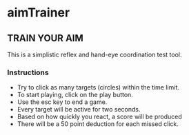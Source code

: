 # aimTrainer
## TRAIN YOUR AIM
This is a simplistic reflex and hand-eye coordination test tool.
### Instructions
- Try to click as many targets (circles) within the time limit.
- To start playing, click on the play button.
- Use the esc key to end a game.
- Every target will be active for two seconds.
- Based on how quickly you react, a score will be produced
- There will be a 50 point deduction for each missed click.
